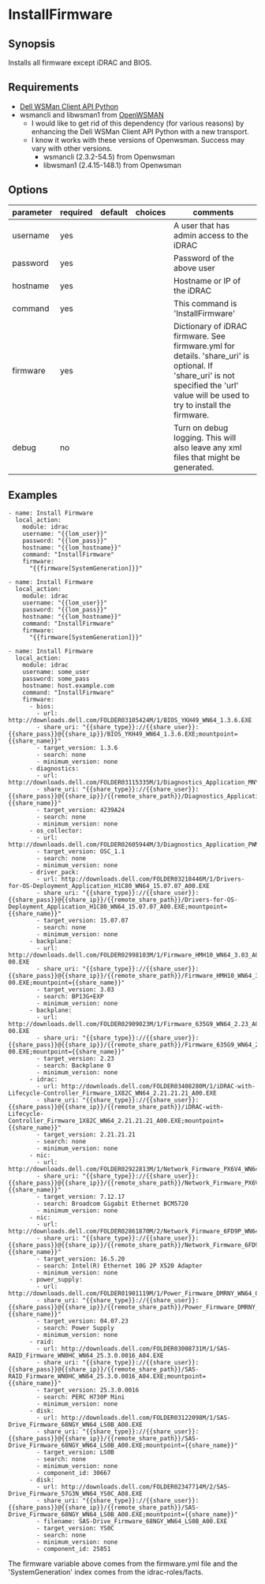# InstallFirmware

## Synopsis

Installs all firmware except iDRAC and BIOS.

## Requirements

* [Dell WSMan Client API Python](https://github.com/hbeatty/dell-wsman-client-api-python)
* wsmancli and libwsman1 from [OpenWSMAN](https://openwsman.github.io/)
  * I would like to get rid of this dependency (for various reasons) by enhancing the Dell WSMan Client API Python with a new transport.
  * I know it works with these versions of Openwsman. Success may vary with other versions.
    * wsmancli (2.3.2-54.5) from Openwsman
    * libwsman1 (2.4.15-148.1) from Openwsman

## Options

| parameter  | required | default | choices   | comments                                  |
| ---------  | -------- | ------- | -------   | --------                                  |
| username   | yes      |         |           | A user that has admin access to the iDRAC |
| password   | yes      |         |           | Password of the above user                |
| hostname   | yes      |         |           | Hostname or IP of the iDRAC               |
| command    | yes      |         |           | This command is 'InstallFirmware'         |
| firmware   | yes      |         |           | Dictionary of iDRAC firmware. See firmware.yml for details. 'share_uri' is optional. If 'share_uri' is not specified the 'url' value will be used to try to install the firmware. |
| debug      | no       |         |           | Turn on debug logging. This will also leave any xml files that might be generated. |

## Examples

```
- name: Install Firmware
  local_action:
    module: idrac
    username: "{{lom_user}}"
    password: "{{lom_pass}}"
    hostname: "{{lom_hostname}}"
    command: "InstallFirmware"
    firmware:
      "{{firmware[SystemGeneration]}}"

- name: Install Firmware
  local_action:
    module: idrac
    username: "{{lom_user}}"
    password: "{{lom_pass}}"
    hostname: "{{lom_hostname}}"
    command: "InstallFirmware"
    firmware:
      "{{firmware[SystemGeneration]}}"

- name: Install Firmware
  local_action:
    module: idrac
    username: some_user
    password: some_pass
    hostname: host.example.com
    command: "InstallFirmware"
    firmware:
      - bios:
        - url: http://downloads.dell.com/FOLDER03105424M/1/BIOS_YKH49_WN64_1.3.6.EXE
        - share_uri: "{{share_type}}://{{share_user}}:{{share_pass}}@{{share_ip}}/BIOS_YKH49_WN64_1.3.6.EXE;mountpoint={{share_name}}"
        - target_version: 1.3.6
        - search: none
        - minimum_version: none
      - diagnostics:
        - url: http://downloads.dell.com/FOLDER03115335M/1/Diagnostics_Application_MNYY2_WN64_4239A24_4239.32.EXE
        - share_uri: "{{share_type}}://{{share_user}}:{{share_pass}}@{{share_ip}}/{{remote_share_path}}/Diagnostics_Application_MNYY2_WN64_4239A24_4239.32.EXE;mountpoint={{share_name}}"
        - target_version: 4239A24
        - search: none
        - minimum_version: none
      - os_collector:
        - url: http://downloads.dell.com/FOLDER02605944M/3/Diagnostics_Application_PWMC8_WN64_OSC_1.1_A00.EXE
        - target_version: OSC_1.1
        - search: none
        - minimum_version: none
      - driver_pack:
        - url: http://downloads.dell.com/FOLDER03218446M/1/Drivers-for-OS-Deployment_Application_H1C80_WN64_15.07.07_A00.EXE
        - share_uri: "{{share_type}}://{{share_user}}:{{share_pass}}@{{share_ip}}/{{remote_share_path}}/Drivers-for-OS-Deployment_Application_H1C80_WN64_15.07.07_A00.EXE;mountpoint={{share_name}}"
        - target_version: 15.07.07
        - search: none
        - minimum_version: none
      - backplane:
        - url: http://downloads.dell.com/FOLDER02998103M/1/Firmware_HMH10_WN64_3.03_A00-00.EXE
        - share_uri: "{{share_type}}://{{share_user}}:{{share_pass}}@{{share_ip}}/{{remote_share_path}}/Firmware_HMH10_WN64_3.03_A00-00.EXE;mountpoint={{share_name}}"
        - target_version: 3.03
        - search: BP13G+EXP
        - minimum_version: none
      - backplane:
        - url: http://downloads.dell.com/FOLDER02909023M/1/Firmware_635G9_WN64_2.23_A00-00.EXE
        - share_uri: "{{share_type}}://{{share_user}}:{{share_pass}}@{{share_ip}}/{{remote_share_path}}/Firmware_635G9_WN64_2.23_A00-00.EXE;mountpoint={{share_name}}"
        - target_version: 2.23
        - search: Backplane 0
        - minimum_version: none
      - idrac:
        - url: http://downloads.dell.com/FOLDER03408280M/1/iDRAC-with-Lifecycle-Controller_Firmware_1X82C_WN64_2.21.21.21_A00.EXE
        - share_uri: "{{share_type}}://{{share_user}}:{{share_pass}}@{{share_ip}}/{{remote_share_path}}/iDRAC-with-Lifecycle-Controller_Firmware_1X82C_WN64_2.21.21.21_A00.EXE;mountpoint={{share_name}}"
        - target_version: 2.21.21.21
        - search: none
        - minimum_version: none
      - nic:
        - url: http://downloads.dell.com/FOLDER02922813M/1/Network_Firmware_PX6V4_WN64_7.12.17.EXE
        - share_uri: "{{share_type}}://{{share_user}}:{{share_pass}}@{{share_ip}}/{{remote_share_path}}/Network_Firmware_PX6V4_WN64_7.12.17.EXE;mountpoint={{share_name}}"
        - target_version: 7.12.17
        - search: Broadcom Gigabit Ethernet BCM5720
        - minimum_version: none
      - nic:
        - url: http://downloads.dell.com/FOLDER02861870M/2/Network_Firmware_6FD9P_WN64_16.5.20_A00.EXE
        - share_uri: "{{share_type}}://{{share_user}}:{{share_pass}}@{{share_ip}}/{{remote_share_path}}/Network_Firmware_6FD9P_WN64_16.5.20_A00.EXE;mountpoint={{share_name}}"
        - target_version: 16.5.20
        - search: Intel(R) Ethernet 10G 2P X520 Adapter
        - minimum_version: none
      - power_supply:
        - url: http://downloads.dell.com/FOLDER01901119M/1/Power_Firmware_DMRNY_WN64_04.07.23_A00.EXE
        - share_uri: "{{share_type}}://{{share_user}}:{{share_pass}}@{{share_ip}}/{{remote_share_path}}/Power_Firmware_DMRNY_WN64_04.07.23_A00.EXE;mountpoint={{share_name}}"
        - target_version: 04.07.23
        - search: Power Supply
        - minimum_version: none
      - raid:
        - url: http://downloads.dell.com/FOLDER03008731M/1/SAS-RAID_Firmware_WN0HC_WN64_25.3.0.0016_A04.EXE
        - share_uri: "{{share_type}}://{{share_user}}:{{share_pass}}@{{share_ip}}/{{remote_share_path}}/SAS-RAID_Firmware_WN0HC_WN64_25.3.0.0016_A04.EXE;mountpoint={{share_name}}"
        - target_version: 25.3.0.0016
        - search: PERC H730P Mini
        - minimum_version: none
      - disk:
        - url: http://downloads.dell.com/FOLDER03122098M/1/SAS-Drive_Firmware_68NGY_WN64_LS0B_A00.EXE
        - share_uri: "{{share_type}}://{{share_user}}:{{share_pass}}@{{share_ip}}/{{remote_share_path}}/SAS-Drive_Firmware_68NGY_WN64_LS0B_A00.EXE;mountpoint={{share_name}}"
        - target_version: LS0B
        - search: none
        - minimum_version: none
        - component_id: 30667
      - disk:
        - url: http://downloads.dell.com/FOLDER02347714M/2/SAS-Drive_Firmware_57G3N_WN64_YS0C_A08.EXE
        - share_uri: "{{share_type}}://{{share_user}}:{{share_pass}}@{{share_ip}}/{{remote_share_path}}/SAS-Drive_Firmware_68NGY_WN64_LS0B_A00.EXE;mountpoint={{share_name}}"
        - filename: SAS-Drive_Firmware_68NGY_WN64_LS0B_A00.EXE
        - target_version: YS0C
        - search: none
        - minimum_version: none
        - component_id: 25851
```

The firmware variable above comes from the firmware.yml file and the 'SystemGeneration' index comes from the idrac-roles/facts.
